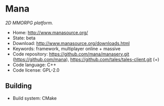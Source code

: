 # Mana

_2D MMORPG platform._

- Home: http://www.manasource.org/
- State: beta
- Download: http://www.manasource.org/downloads.html
- Keywords: framework, multiplayer online + massive
- Code repository: https://github.com/mana/manaserv.git (https://github.com/mana), https://github.com/tales/tales-client.git (+)
- Code language: C++
- Code license: GPL-2.0

## Building

- Build system: CMake
